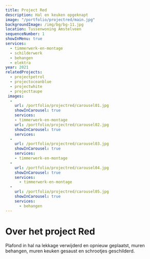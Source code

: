 ```yaml
---
title: Project Red
description: Hal en keuken opgeknapt
image: "/portfolio/projectred/main.jpg"
backgroundImage: /img/bg/bg-11.jpg
location: Tussenwoning Amstelveen
sequenceNumber: 1
showInMenu: true
services:
  - timmerwerk-en-montage
  - schilderwerk
  - behangen
  - elektra
year: 2021
relatedProjects:
  - projectpetrol
  - projectoceanblue
  - projectwhite
  - projecttaupe
 images:
  -
    url: /portfolio/projectred/carousel01.jpg
    showInCarousel: true
    services: 
    - timmerwerk-en-montage    
    url: /portfolio/projectred/carousel02.jpg
    showInCarousel: true
    services: 
  -
    url: /portfolio/projectred/carousel03.jpg
    showInCarousel: true
    services: 
    - timmerwerk-en-montage
  -
    url: /portfolio/projectred/carousel04.jpg
    showInCarousel: true
    services: 
      - timmerwerk-en-montage
  -
    url: /portfolio/projectred/carousel05.jpg
    showInCarousel: true
    services: 
      - behangen
---
```


# Over het project Red

Plafond in hal na lekkage verwijderd en opnieuw geplaatst, muren behangen, muren keuken gesaust en schrootjes geschilderd.

